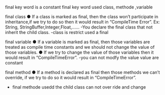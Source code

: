 final key word is a constant 
final key word used class, methode ,variable

final class
● If a class is marked as final, then the class won’t participate in inheritance,if
we try to do so then it would result in “CompileTime Error”.
Ex: String, StringBuffer,Integer,Float,......
-You declare the final class that not inherit the child class.
-class is restrict used a final


final variable
● If a variable is marked as final, then those variables are treated as compile
time constants and we should not change the value of those variables.
● If we try to change the value of those variables then it would result in
“CompileTimeError”.
-you can not modfy the value value are constant

final method
● If a method is declared as final then those methods we can’t override, if we
try to do so it would result in “CompileTimeError”.
- final  methode  usedd the child class can not over ride and change